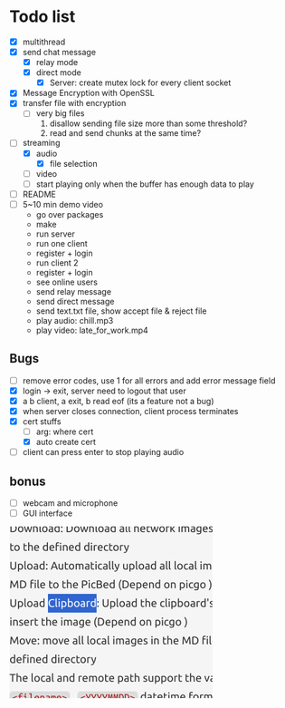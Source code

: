 # Todo list

- [x] multithread
- [x] send chat message
    - [x] relay mode
    - [x] direct mode
        - [x] Server: create mutex lock for every client socket
- [x] Message Encryption with OpenSSL
- [x] transfer file with encryption
    - [ ] very big files
        1. disallow sending file size more than some threshold?
        2. read and send chunks at the same time?
- [ ] streaming
    - [x] audio
        - [x] file selection
    - [ ] video
    - [ ] start playing only when the buffer has enough data to play
- [ ] README
- [ ] 5~10 min demo video
    - go over packages
    - make
    - run server
    - run one client
    - register + login
    - run client 2
    - register + login
    - see online users
    - send relay message
    - send direct message
    - send text.txt file, show accept file & reject file
    - play audio: chill.mp3
    - play video: late_for_work.mp4


## Bugs
- [ ] remove error codes, use 1 for all errors and add error message field
- [x] login -> exit, server need to logout that user
- [x] a b client, a exit, b read eof (its a feature not a bug)
- [x] when server closes connection, client process terminates
- [x] cert stuffs
    - [ ] arg: where cert
    - [x] auto create cert
- [ ] client can press enter to stop playing audio

## bonus

- [ ] webcam and microphone
- [ ] GUI interface

![alt text](image.png)
